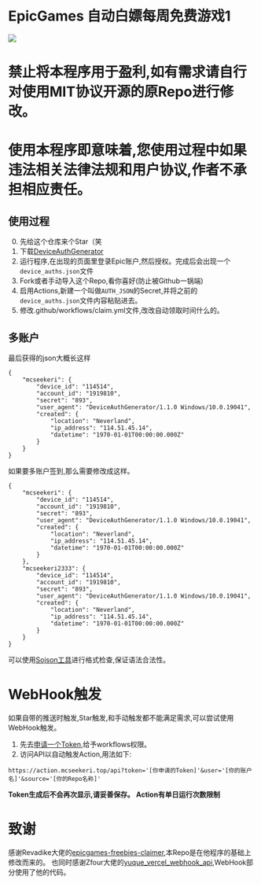 # EpicGames 自动白嫖每周免费游戏1
![](https://user-images.githubusercontent.com/4411977/74479432-6a6d1b00-4eaf-11ea-930f-1b89e7135887.png)

# 禁止将本程序用于盈利,如有需求请自行对使用MIT协议开源的原Repo进行修改。
# 使用本程序即意味着,您使用过程中如果违法相关法律法规和用户协议,作者不承担相应责任。
## 使用过程
0. 先给这个仓库来个Star（笑
1. 下载[DeviceAuthGenerator](https://github.com/xMistt/DeviceAuthGenerator/releases/)
2. 运行程序,在出现的页面里登录Epic账户,然后授权。完成后会出现一个 `device_auths.json`文件
3. Fork或者手动导入这个Repo,看你喜好(防止被Github一锅端)
4. 启用Actions,新建一个叫做`AUTH_JSON`的Secret,并将之前的`device_auths.json`文件内容粘贴进去。
5. 修改.github/workflows/claim.yml文件,改改自动领取时间什么的。

## 多账户
最后获得的json大概长这样

```
{
    "mcseekeri": {
        "device_id": "114514",
        "account_id": "1919810",
        "secret": "893",
        "user_agent": "DeviceAuthGenerator/1.1.0 Windows/10.0.19041",
        "created": {
            "location": "Neverland",
            "ip_address": "114.51.45.14",
            "datetime": "1970-01-01T00:00:00.000Z"
        }
    }
}
```

如果要多账户签到,那么需要修改成这样。

```
{
    "mcseekeri": {
        "device_id": "114514",
        "account_id": "1919810",
        "secret": "893",
        "user_agent": "DeviceAuthGenerator/1.1.0 Windows/10.0.19041",
        "created": {
            "location": "Neverland",
            "ip_address": "114.51.45.14",
            "datetime": "1970-01-01T00:00:00.000Z"
        }
    },
    "mcseekeri2333": {
        "device_id": "114514",
        "account_id": "1919810",
        "secret": "893",
        "user_agent": "DeviceAuthGenerator/1.1.0 Windows/10.0.19041",
        "created": {
            "location": "Neverland",
            "ip_address": "114.51.45.14",
            "datetime": "1970-01-01T00:00:00.000Z"
        }
    }
}
```

可以使用[Sojson工具](https://www.sojson.com/)进行格式检查,保证语法合法性。

# WebHook触发
如果自带的推送时触发,Star触发,和手动触发都不能满足需求,可以尝试使用WebHook触发。
1. 先去[申请一个Token](https://github.com/settings/tokens/new),给予workflows权限。
2. 访问API以自动触发Action,用法如下:

```
https://action.mcseekeri.top/api?token='[你申请的Token]'&user='[你的账户名]'&source='[你的Repo名称]'
```

**Token生成后不会再次显示,请妥善保存。**
**Action有单日运行次数限制**
# 致谢
感谢Revadike大佬的[epicgames-freebies-claimer](https://github.com/Revadike/epicgames-freebies-claimer),本Repo是在他程序的基础上修改而来的。
也同时感谢Zfour大佬的[yuque_vercel_webhook_api](https://github.com/Zfour/yuque_vercel_webhook_api),WebHook部分使用了他的代码。
